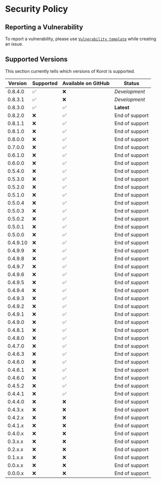 # Security Policy

## Reporting a Vulnerability
To report a vulnerability, please use [`Vulnerability template`](https://github.com/Haltroy/Korot/issues/new?assignees=Haltroy&labels=bug%2C+help+wanted%2C+vulnerability&template=vulnerability.md&title=Vulnerability+-+) while creating an issue. 

## Supported Versions

This section currently tells which versions of Korot is supported.

| Version | Supported          | Available on GitHub | Status         |
| ------- | ------------------ |---------------------|----------------|
| 0.8.4.0 | :white_check_mark: | :x:                 | *Development*  |
| 0.8.3.1 | :white_check_mark: | :x:                 | *Development*  |
| 0.8.3.0 | :white_check_mark: | :white_check_mark:  | **Latest**     |
| 0.8.2.0 | :x:                | :white_check_mark:  | End of support |
| 0.8.1.1 | :x:                | :white_check_mark:  | End of support | 
| 0.8.1.0 | :x:                | :white_check_mark:  | End of support | 
| 0.8.0.0 | :x:                | :white_check_mark:  | End of support | 
| 0.7.0.0 | :x:                | :white_check_mark:  | End of support | 
| 0.6.1.0 | :x:                | :white_check_mark:  | End of support |
| 0.6.0.0 | :x:                | :white_check_mark:  | End of support |
| 0.5.4.0 | :x:                | :white_check_mark:  | End of support |
| 0.5.3.0 | :x:                | :white_check_mark:  | End of support |
| 0.5.2.0 | :x:                | :white_check_mark:  | End of support |
| 0.5.1.0 | :x:                | :white_check_mark:  | End of support |
| 0.5.0.4 | :x:                | :white_check_mark:  | End of support |
| 0.5.0.3 | :x:                | :white_check_mark:  | End of support |
| 0.5.0.2 | :x:                | :white_check_mark:  | End of support |
| 0.5.0.1 | :x:                | :white_check_mark:  | End of support |
| 0.5.0.0 | :x:                | :white_check_mark:  | End of support |
| 0.4.9.10| :x:                | :white_check_mark:  | End of support |
| 0.4.9.9 | :x:                | :white_check_mark:  | End of support |
| 0.4.9.8 | :x:                | :white_check_mark:  | End of support |
| 0.4.9.7 | :x:                | :white_check_mark:  | End of support |
| 0.4.9.6 | :x:                | :white_check_mark:  | End of support |
| 0.4.9.5 | :x:                | :white_check_mark:  | End of support |
| 0.4.9.4 | :x:                | :white_check_mark:  | End of support |
| 0.4.9.3 | :x:                | :white_check_mark:  | End of support |
| 0.4.9.2 | :x:                | :white_check_mark:  | End of support |
| 0.4.9.1 | :x:                | :white_check_mark:  | End of support |
| 0.4.9.0 | :x:                | :white_check_mark:  | End of support |
| 0.4.8.1 | :x:                | :white_check_mark:  | End of support |
| 0.4.8.0 | :x:                | :white_check_mark:  | End of support |
| 0.4.7.0 | :x:                | :white_check_mark:  | End of support |
| 0.4.6.3 | :x:                | :white_check_mark:  | End of support |
| 0.4.6.0 | :x:                | :white_check_mark:  | End of support |
| 0.4.6.1 | :x:                | :white_check_mark:  | End of support |
| 0.4.6.0 | :x:                | :white_check_mark:  | End of support |
| 0.4.5.2 | :x:                | :white_check_mark:  | End of support |
| 0.4.4.1 | :x:                | :white_check_mark:  | End of support |
| 0.4.4.0 | :x:                | :x:                 | End of support |
| 0.4.3.x | :x:                | :x:                 | End of support |
| 0.4.2.x | :x:                | :x:                 | End of support |
| 0.4.1.x | :x:                | :x:                 | End of support |
| 0.4.0.x | :x:                | :x:                 | End of support |
| 0.3.x.x | :x:                | :x:                 | End of support |
| 0.2.x.x | :x:                | :x:                 | End of support |
| 0.1.x.x | :x:                | :x:                 | End of support |
| 0.0.x.x | :x:                | :x:                 | End of support |
| 0.0.0.x | :x:                | :x:                 | End of support |
